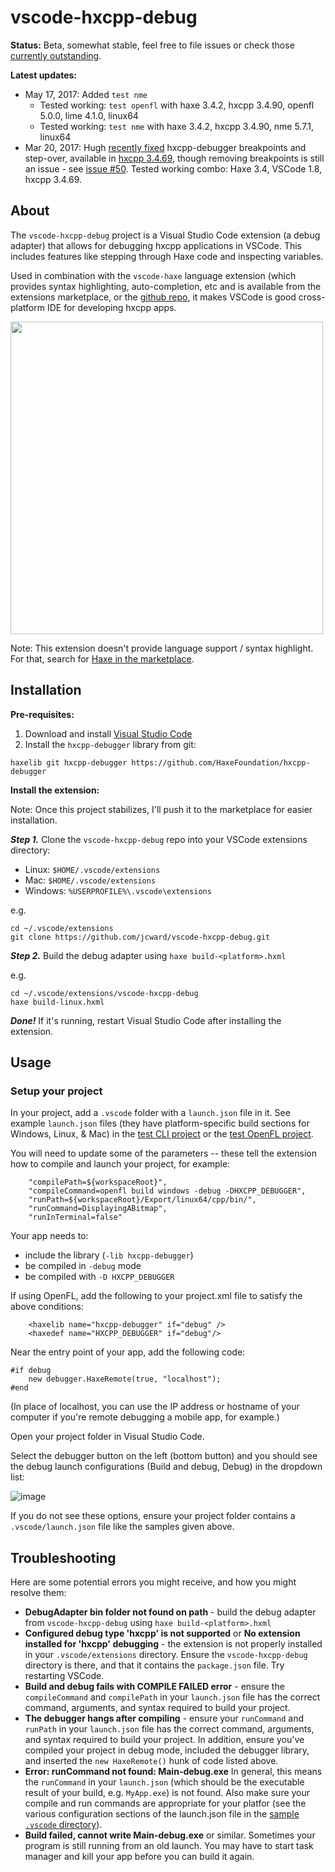 # vscode-hxcpp-debug

**Status:** Beta, somewhat stable, feel free to file issues or check those [currently outstanding](https://github.com/jcward/vscode-hxcpp-debug/issues).

**Latest updates:**

- May 17, 2017: Added `test nme`
  - Tested working: `test openfl` with haxe 3.4.2, hxcpp 3.4.90, openfl 5.0.0, lime 4.1.0, linux64
  - Tested working: `test nme` with haxe 3.4.2, hxcpp 3.4.90, nme 5.7.1, linux64
- Mar 20, 2017: Hugh [recently fixed](https://github.com/HaxeFoundation/hxcpp-debugger/issues/17) hxcpp-debugger breakpoints and step-over, available in [hxcpp 3.4.69](http://nmehost.com/hxcpp/), though removing breakpoints is still an issue - see [issue #50](https://github.com/jcward/vscode-hxcpp-debug/issues/50). Tested working combo: Haxe 3.4, VSCode 1.8, hxcpp 3.4.69.

## About

The `vscode-hxcpp-debug` project is a Visual Studio Code extension (a debug
adapter) that allows for debugging hxcpp applications in VSCode. This includes
features like stepping through Haxe code and inspecting variables.

Used in combination with the `vscode-haxe` language extension (which provides syntax highlighting, auto-completion, etc and is available from the extensions marketplace, or the [github repo](https://github.com/jcward/vscode-haxe), it makes VSCode is good cross-platform IDE for developing hxcpp apps.

<img src="https://cloud.githubusercontent.com/assets/2192439/15448839/34b33624-1f2a-11e6-8585-0b583d32e7e1.png" width=500>

Note: This extension doesn't provide language support / syntax highlight. For that, search for
[Haxe in the marketplace](https://marketplace.visualstudio.com/search?term=haxe&target=VSCode&category=All%20categories&sortBy=Relevance).

## Installation

**Pre-requisites:**

1. Download and install [Visual Studio Code](https://code.visualstudio.com/)
2. Install the `hxcpp-debugger` library from git:
```
haxelib git hxcpp-debugger https://github.com/HaxeFoundation/hxcpp-debugger
```

**Install the extension:**

Note: Once this project stabilizes, I'll push it to the marketplace for easier installation.

***Step 1.***  Clone the `vscode-hxcpp-debug` repo into your VSCode extensions directory:

  - Linux: `$HOME/.vscode/extensions`
  - Mac: `$HOME/.vscode/extensions`
  - Windows: `%USERPROFILE%\.vscode\extensions`

e.g.
```
cd ~/.vscode/extensions
git clone https://github.com/jcward/vscode-hxcpp-debug.git
```

***Step 2.***  Build the debug adapter using `haxe build-<platform>.hxml`

e.g.
```
cd ~/.vscode/extensions/vscode-hxcpp-debug
haxe build-linux.hxml
```

***Done!*** If it's running, restart Visual Studio Code after installing the extension.

## Usage

### Setup your project
In your project, add a `.vscode` folder with a `launch.json` file in it. See example `launch.json` files (they have platform-specific build sections for Windows, Linux, & Mac) in the [test CLI project](https://github.com/jcward/vscode-hxcpp-debug/tree/master/test%20cli) or the [test OpenFL project](https://github.com/jcward/vscode-hxcpp-debug/tree/master/test%20openfl).

You will need to update some of the parameters -- these tell the extension how to compile and launch your project, for example:

```
	"compilePath=${workspaceRoot}",
	"compileCommand=openfl build windows -debug -DHXCPP_DEBUGGER",
	"runPath=${workspaceRoot}/Export/linux64/cpp/bin/",
	"runCommand=DisplayingABitmap",
	"runInTerminal=false"
```

Your app needs to:
- include the library (`-lib hxcpp-debugger`)
- be compiled in `-debug` mode
- be compiled with `-D HXCPP_DEBUGGER`

If using OpenFL, add the following to your project.xml file to satisfy the above conditions:
```
	<haxelib name="hxcpp-debugger" if="debug" />
	<haxedef name="HXCPP_DEBUGGER" if="debug"/>
```

Near the entry point of your app, add the following code:

```
#if debug
    new debugger.HaxeRemote(true, "localhost");
#end
```

(In place of localhost, you can use the IP address or hostname of your computer if you're remote debugging a mobile app, for example.)

Open your project folder in Visual Studio Code. 

Select the debugger button on the left (bottom button) and you should see the debug launch configurations (Build and debug, Debug) in the dropdown list:

![image](https://cloud.githubusercontent.com/assets/2192439/11687462/104c31f8-9e44-11e5-8f2c-8fcb60a49022.png)

If you do not see these options, ensure your project folder contains a `.vscode/launch.json` file like the samples given above.

## Troubleshooting

Here are some potential errors you might receive, and how you might resolve them:

- **DebugAdapter bin folder not found on path** - build the debug adapter from `vscode-hxcpp-debug` using `haxe build-<platform>.hxml`
- **Configured debug type 'hxcpp' is not supported** or **No extension installed for 'hxcpp' debugging** - the extension is not properly installed in your `.vscode/extensions` directory. Ensure the `vscode-hxcpp-debug` directory is there, and that it contains the `package.json` file. Try restarting VSCode.
- **Build and debug fails with COMPILE FAILED error** - ensure the `compileCommand` and `compilePath` in your `launch.json` file has the correct command, arguments, and syntax required to build your project.
- **The debugger hangs after compiling** - ensure your `runCommand` and `runPath` in your `launch.json` file has the correct command, arguments, and syntax required to build your project. In addition, ensure you've compiled your project in debug mode, included the debugger library, and inserted the `new HaxeRemote()` hunk of code listed above. 
- **Error: runCommand not found: Main-debug.exe** In general, this means the `runCommand` in your `launch.json` (which should be the executable result of your build, e.g. `MyApp.exe`) is not found. Also make sure your compile and run commands are appropriate for your platfor (see the various configuration sections of the launch.json file in the [sample `.vscode` directory](https://github.com/jcward/vscode-hxcpp-debug/tree/master/test%20cli/.vscode)).
- **Build failed, cannot write Main-debug.exe** or similar. Sometimes your program is still running from an old launch. You may have to start task manager and kill your app before you can build it again.
